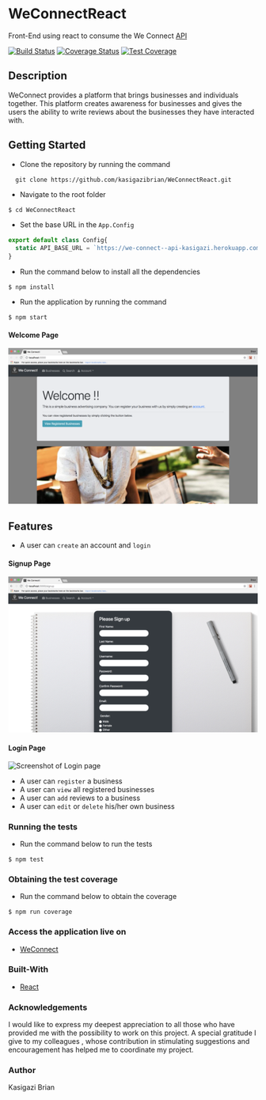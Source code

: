 # WeConnectReact
Front-End using react to consume the We Connect [API](https://we-connect--api-kasigazi.herokuapp.com) 

[![Build Status](https://travis-ci.org/kasigazibrian/WeConnectReact.svg?branch=ch-add-coveralls-157835150)](https://travis-ci.org/kasigazibrian/WeConnectReact)
[![Coverage Status](https://coveralls.io/repos/github/kasigazibrian/WeConnectReact/badge.svg?branch=ch-add-coveralls-157835150)](https://coveralls.io/github/kasigazibrian/WeConnectReact?branch=ch-add-coveralls-157835150)
[![Test Coverage](https://api.codeclimate.com/v1/badges/fb62b21b8c0fa74c7665/test_coverage)](https://codeclimate.com/github/kasigazibrian/WeConnectReact/test_coverage)

## Description
WeConnect provides a platform that brings businesses and individuals together. This platform creates awareness for businesses and gives the users the ability to write reviews about the businesses they have interacted with.

## Getting Started
* Clone the repository by running the command
```
  git clone https://github.com/kasigazibrian/WeConnectReact.git
```
* Navigate to the root folder
```
$ cd WeConnectReact
```
* Set the base URL in the `App.Config` 
```javascript
export default class Config{
  static API_BASE_URL = `https://we-connect--api-kasigazi.herokuapp.com`
}
```
* Run the command below to install all the dependencies
```
$ npm install
```
* Run the application by running the command
```
$ npm start
```

#### Welcome Page
![Screenshot of Welcome page](/screenshots/welcome.png?raw=true "Welcome Page") 

## Features
* A user can `create` an account and `login`

#### Signup Page
![Screenshot of SignUp page](/screenshots/signup.png?raw=true "Signup Page")

#### Login Page
![Screenshot of Login page](/screenshots/login.png?raw=true "Login Page") 

* A user can `register` a business
* A user can `view` all registered businesses
* A user can `add` reviews to a business
* A user can `edit` or `delete` his/her own business

### Running the tests
* Run the command below to run the tests
```
$ npm test
```
### Obtaining the test coverage
* Run the command below to obtain the coverage
```
$ npm run coverage
```
### Access the application live on

* [WeConnect](https://we-connect-react-brian.herokuapp.com)

### Built-With
* [React](https://github.com/facebook/create-react-app)

### Acknowledgements
I would like to express my deepest appreciation to all those who have provided me with the possibility to work on this 
project.  A special gratitude I give to my colleagues , whose contribution in stimulating
suggestions and encouragement has  helped me to coordinate my project. 

### Author
Kasigazi Brian 